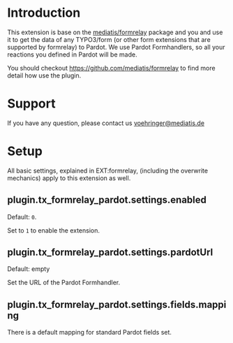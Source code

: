 # Introduction
This extension is base on the [mediatis/formrelay](https://github.com/mediatis/formrelay) package and you and use it to get the data of any TYPO3/form (or other form extensions that are supported by formrelay) to Pardot. We use Pardot Formhandlers, so all your reactions you defined in Pardot will be made.

You should checkout  https://github.com/mediatis/formrelay to find more detail how use the plugin.

# Support
If you have any question, please contact us voehringer@mediatis.de

# Setup

All basic settings, explained in EXT:formrelay, (including the overwrite mechanics) apply to this extension as well.  

## plugin.tx_formrelay_pardot.settings.enabled

Default: `0`.

Set to `1` to enable the extension.

## plugin.tx_formrelay_pardot.settings.pardotUrl

Default: empty

Set the URL of the Pardot Formhandler.

## plugin.tx_formrelay_pardot.settings.fields.mapping

There is a default mapping for standard Pardot fields set.
